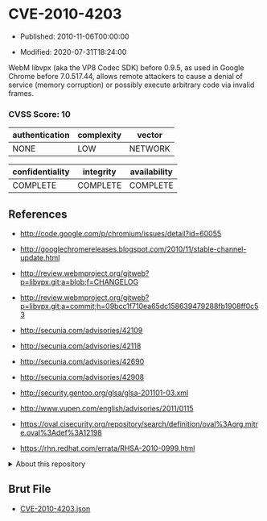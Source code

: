 # CVE-2010-4203

- Published: 2010-11-06T00:00:00

- Modified: 2020-07-31T18:24:00

WebM libvpx (aka the VP8 Codec SDK) before 0.9.5, as used in Google Chrome before 7.0.517.44, allows remote attackers to cause a denial of service (memory corruption) or possibly execute arbitrary code via invalid frames.

### CVSS Score: **10**

| authentication | complexity | vector |
| --- | --- | --- |
| NONE | LOW | NETWORK |

| confidentiality | integrity | availability |
| --- | --- | --- |
| COMPLETE | COMPLETE | COMPLETE |

## References

* http://code.google.com/p/chromium/issues/detail?id=60055

* http://googlechromereleases.blogspot.com/2010/11/stable-channel-update.html

* http://review.webmproject.org/gitweb?p=libvpx.git;a=blob;f=CHANGELOG

* http://review.webmproject.org/gitweb?p=libvpx.git;a=commit;h=09bcc1f710ea65dc158639479288fb1908ff0c53

* http://secunia.com/advisories/42109

* http://secunia.com/advisories/42118

* http://secunia.com/advisories/42690

* http://secunia.com/advisories/42908

* http://security.gentoo.org/glsa/glsa-201101-03.xml

* http://www.vupen.com/english/advisories/2011/0115

* https://oval.cisecurity.org/repository/search/definition/oval%3Aorg.mitre.oval%3Adef%3A12198

* https://rhn.redhat.com/errata/RHSA-2010-0999.html

<details>
<summary>About this repository</summary> 

  This repository is part of the project [Live Hack CVE](https://github.com/Live-Hack-CVE). Main website can be found [www.live-hack.org](https://www.live-hack.org) 
  
  Made by [Sn0wAlice](https://github.com/Sn0wAlice) for the people that care about security and need to have a feed of the latest CVEs. Hope you enjoy it, don't forget to star the repo and follow me on [Twitter](https://twitter.com/Sn0wAlice) and [Github](https://github.com/Sn0wAlice). And that is my [personnal website](https://www.alice-snow.me/)

  - [Home Page](https://github.com/Live-Hack-CVE)
  - [Framework](https://github.com/Live-Hack-CVE/cve-framework)
  - [CVE database](https://github.com/Live-Hack-CVE/full_database)
  - [Changelog](https://github.com/Live-Hack-CVE/Changelog)
</details>

## Brut File

* [CVE-2010-4203.json](https://raw.githubusercontent.com/Live-Hack-CVE/full_database/main/cves/2010/CVE-2010-4203.json)

